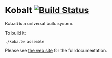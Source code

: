 # Kobalt [![Build Status](https://travis-ci.org/cbeust/kobalt.svg?branch=master)](https://travis-ci.org/cbeust/kobalt)

Kobalt is a universal build system.
 
To build it:

```
./kobaltw assemble
```

Please see [the web site](http://beust.com/kobalt/) for the full documentation.

